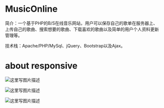 # MusicOnline

简介：一个基于PHP的B/S在线音乐网站，用户可以保存自己的歌单在服务器上、上传自己的歌曲、搜索想要的歌曲、下载喜欢的歌曲以及简单的用户个人资料更新管理等。

技术栈：Apache/PHP/MySql、jQuery、Bootstrap以及Ajax。

# about responsive
![这里写图片描述](http://img.blog.csdn.net/20170124235159125?watermark/2/text/aHR0cDovL2Jsb2cuY3Nkbi5uZXQvQ2hhdGlvbl85OQ==/font/5a6L5L2T/fontsize/400/fill/I0JBQkFCMA==/dissolve/70/gravity/SouthEast)

![这里写图片描述](http://img.blog.csdn.net/20170124235212663?watermark/2/text/aHR0cDovL2Jsb2cuY3Nkbi5uZXQvQ2hhdGlvbl85OQ==/font/5a6L5L2T/fontsize/400/fill/I0JBQkFCMA==/dissolve/70/gravity/SouthEast)

![这里写图片描述](http://img.blog.csdn.net/20170124235224141?watermark/2/text/aHR0cDovL2Jsb2cuY3Nkbi5uZXQvQ2hhdGlvbl85OQ==/font/5a6L5L2T/fontsize/400/fill/I0JBQkFCMA==/dissolve/70/gravity/SouthEast)